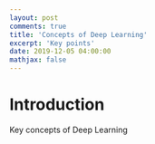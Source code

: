 ```yaml
---
layout: post
comments: true
title: 'Concepts of Deep Learning'
excerpt: 'Key points'
date: 2019-12-05 04:00:00
mathjax: false
---
```


# Introduction
Key concepts of Deep Learning